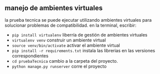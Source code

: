 ## manejo de ambientes virtuales
la prueba tecnica se puede ejecutar utilizando ambientes virtuales para solucionar problemas de compatibilidad.
en la terminal, escribir: 
  - `pip install virtualenv` liberría de gestión de ambientes virtuales
  - `virtualenv venv` construir un ambiente virtual
  - `source venv/bin/activate` activar el ambiente virtual
  - `pip install -r requirements.txt` instala las librerias en las versiones correspondientes
  - `cd pruebaTecnica` cambio a la carpeta del proyecto.
  - `python manage.py runserver` corre el proyecto
  

